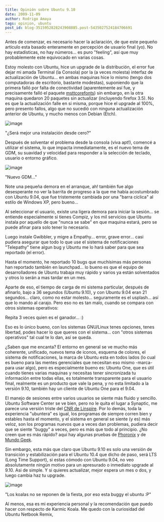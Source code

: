 ```yaml
---
title: Opinión sobre Ubuntu 9.10
date: 2009-11-09
author: Rodrigo Amaya
tags: opinion, ubuntu
post_id: blog-3515952828243908885.post-5435027524184706691
---
```


Antes de comenzar, es necesario hacer la aclaración, de que este pequeño articulo esta basado enteramente en percepción de usuario final (yo). No hay estadísticas, no hay números... es puro "feeling", así que muy probablemente este equivocado en varias cosas.

Estoy molesto con Ubuntu, hice un upgrade de la distribución, el error fue dejar mi amada Terminal (la Consola) por la (a veces molesta) interfaz de actualización de Ubuntu... en ambas maquinas hice lo mismo (tengo dos computadoras de escritorio, bastante modestas), suponiendo que la primera falló por falta de conectividad (aparentemente así fue, y precisamente falló el paquete [msttcorefonts](https://corefonts.sourceforge.net/)) sin embargo, en la otra maquina quedaron 20 paquetes sin actualizar (incluyendo firefox 3.5). No es que la actualización falle en si misma, porque hice el upgrade al 100%, pero presento fallos, algo que no sucedió con ninguna actualización anterior de Ubuntu, y mucho menos con Debian (Etch).

![image](https://2.bp.blogspot.com/_ayvorITawE4/SvdXefwbqZI/AAAAAAAACN8/WHar5tiqeJY/s320/ubuntu910.jpg)    

"¿Será mejor una instalación
desde cero?"

Después de solventar el problema desde la consola (viva apt!), comencé a utilizar el sistema, lo que impacta inmediatamente, es el nuevo tema de GDM, su suavidad y velocidad para responder a la selección de teclado, usuario o entorno gráfico.

![image](https://2.bp.blogspot.com/_ayvorITawE4/SvdXgpiOrwI/AAAAAAAACOE/NJuEezFfIW4/s320/xsplash.png)    

"Nuevo GDM..."

Note una pequeña demora en el arranque, ah! también fue algo desesperante no ver la barrita de progreso a la que me había acostumbrado con Ubuntu 9.04, que fue tristemente cambiada por una "barra cíclica" al estilo de Windows XP, pero bueno...

Al seleccionar el usuario, existe una ligera demora para iniciar la sesión... se entiende especialmente si tienes Compiz, y los mil servicios que Ubuntu instala por aquello de que "nunca se sabe" en que maquina estará, pero se puede afinar para solo tener lo necesario.

Luego instale Gwibbler, y migre a Empathy... error, grave error... casi pudiera asegurar que todo lo que use el sistema de notificaciones "Telepathy" tiene algun bug y Ubuntu me lo hará saber para que sea reportado (el error).

Hasta el momento, he reportado 10 bugs que muchísimas más personas han reportado también en launchpad... lo bueno es que el equipo de desarrolladores de Ubuntu trabaja muy rápido y varios ya están solventados y otros lo serán a mas tardar en un mes.

Aparte de eso, el tiempo de carga de mi sistema particular, después de afinarlo, bajo a 36 segundos (Ubuntu 9.10), y con Ubuntu 9.04 eran 21 segundos... claro, como no estar molesto... seguramente es el usplash... así que lo mando al carajo. Pero eso no es tan malo, cuando se compara con otros sistemas operativos:

Repita 3 veces quien es el ganador... :)

Eso es lo único bueno, con los sistemas GNU/Linux tenes opciones, tenes libertad, podes hacer lo que queres con el sistema... con "otros sistemas operativos" tal cual te lo dan, así se queda.

¿Saben que me encanta? El entorno en general se ve mucho más coherente, unificado, nuevos tema de iconos, esquema de colores, el sistema de notificaciones, la marca de Ubuntu esta en todos lados (lo cual es bueno para las mentes gerenciales que necesitan eso mismo -marca- para usar algo), pero es especialmente bueno es: Ubuntu One, que es útil cuando tienes varias maquinas y necesitas tener sincronizada tu información entre todas ellas, es totalmente transparente para el usuario final, realmente es un producto que vale la pena, y no esta limitado a la versión 9.10, también hay un cliente de Ubuntu One para el 9.04.

El manejo de sesiones entre varios usuarios se siente más fluido y sencillo. Ubuntu Software Center se ve bien, pero no le quita el lugar a Synaptic, me parece una versión triste del [CNR de Linspire](https://www.cnr.com/). Por lo demás, toda la experiencia "ubuntera" es igual, los programas de siempre corren bien y estables hasta el momento, y el sistema en general se siente (y es) más veloz, son los programas nuevos que a veces dan problemas, pudiera decir que se siente "buggy" a veces, pero es más que todo al principio. ¿No creen que es más rápido? aquí hay algunas pruebas de [Phoronix](https://www.phoronix.com/scan.php?page=article&item=ubuntu_910_alpha1&num=1) y de [Mundo Geek](https://mundogeek.net/archivos/2009/11/05/ubuntu-9-10-karmic-koala-vs-mandriva-linux-2010-adelie/).

Sin embargo, esta más que claro que Ubuntu 9.10 es solo una versión de transición y estabilización para el Ubuntu 10.4 que dicho de paso, será LTS (Long Time Support), si estas cómodo con Ubuntu 9.04, no veo absolutamente ningún motivo para un apresurado o inmediato upgrade al 9.10. Asi de simple. Y si quieres actualizar, mejor espera un mes o dos, y luego cambia haz tu upgrade.

![image](https://3.bp.blogspot.com/_ayvorITawE4/SvdXjorf2AI/AAAAAAAACOM/VC2eC1ldlmA/s320/6585x1500y1500.jpg)    

"Los koalas no se reponen de la fiesta, por eso esta
buggy el ubuntu :P"

Al menos, esa es mi experiencia personal y la recomendación que puedo hacer con respecto de Karmic Koala. Me quedo con la curiosidad del Ubuntu Netbook Remix,